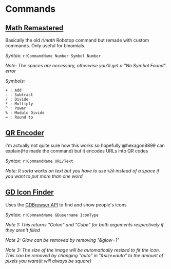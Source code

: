 # Commands

## [Math Remastered](https://github.com/toxicscientist/Better-Robotop/blob/master/commands/math-remastered.yaml)

Basically the old _r!math_ Robotop command but remade with custom commands. Only useful for binomials.

*Syntax:*
`r!CommandName Number Symbol Number`

_Note: The spaces are necessary, otherwise you'll get a "No Symbol Found" error_

*Symbols:*

```
+ : Add
- : Subtract
/ : Divide
* : Multiply
^ : Power
% : Modulo Divide
= : Round to
```

## [QR Encoder](https://github.com/toxicscientist/Better-Robotop/blob/master/commands/QR-Encoder)

I'm actually not quite sure how this works so hopefully @hexagon8899 can explain(He made the command) but it encodes URLs into QR codes

*Syntax:*
`r!CommandName URL/Text`

_Note: It sorta works on text but you have to use `%20` instead of a space if you want to put more than one word_

## [GD Icon Finder](https://github.com/toxicscientist/Better-Robotop/blob/master/commands/GD%20Icon%20Finder)

Uses the [GDBrowser API](https://gdbrowser.com/API) to find and show people's icons

*Syntax:*
`r!CommandName GDusername IconType`

_Note 1: This returns "Colon" and "Cube" for both arguments respectively if they aren't filled_

_Note 2: Glow can be removed by removing "&glow=1"_

_Note 3: The size of the image will be automatically resized to fit the icon. This can be removed by changing "auto" in "&size=auto" to the amount of pixels you want(it will always be square)_
